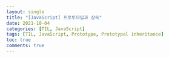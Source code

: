 ```yaml
---
layout: single
title: "[JavaScript] 프로토타입과 상속"
date: 2021-10-04
categories: [TIL, JavaScript]
tags: [TIL, JavaScript, Prototype, Prototypal inheritance]
toc: true
comments: true
---
```

